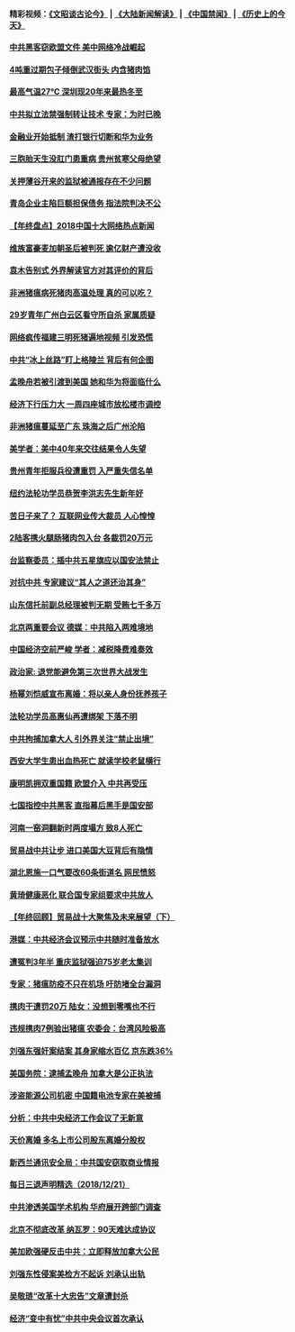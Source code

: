 #### 精彩视频：[《文昭谈古论今》](https://github.com/gfw-breaker/wenzhao/blob/master/README.md?t=12240031) | [《大陆新闻解读》](https://github.com/gfw-breaker/ntdtv-comedy/blob/master/README.md?t=12240031) | [《中国禁闻》](https://github.com/gfw-breaker/ntdtv-news/blob/master/README.md?t=12240031) | [《历史上的今天》](https://github.com/gfw-breaker/today-in-history/blob/master/README.md?t=12240031) 

#### [中共黑客窃欧盟文件 美中网络冷战崛起](../pages/nsc413/n10928801.md?t=12240031) 

#### [4吨重过期包子倾倒武汉街头 内含猪肉馅](../pages/nsc413/n10928817.md?t=12240031) 

#### [最高气温27℃ 深圳现20年来最热冬至](../pages/nsc413/n10928721.md?t=12240031) 

#### [中共拟立法禁强制转让技术 专家：为时已晚](../pages/nsc413/n10928679.md?t=12240031) 

#### [金融业开始抵制 渣打银行切断和华为业务](../pages/nsc413/n10927990.md?t=12240031) 

#### [三胞胎天生没肛门患重病 贵州贫寒父母绝望](../pages/nsc413/n10928626.md?t=12240031) 

#### [关押薄谷开来的监狱被通报存在不少问题](../pages/nsc413/n10928509.md?t=12240031) 

#### [青岛企业主陷巨额担保债务 指法院判决不公](../pages/nsc413/n10926829.md?t=12240031) 

#### [【年终盘点】2018中国十大网络热点新闻](../pages/nsc413/n10909735.md?t=12240031) 

#### [维族富豪麦加朝圣后被判死 逾亿财产遭没收](../pages/nsc413/n10928428.md?t=12240031) 

#### [袁木告别式 外界解读官方对其评价的背后](../pages/nsc413/n10928446.md?t=12240031) 


#### [非洲猪瘟病死猪肉高温处理 真的可以吃？](../pages/nsc413/n10923662.md?t=12240031) 

#### [29岁青年广州白云区看守所自杀 家属质疑](../pages/nsc413/n10928071.md?t=12240031) 

#### [网络疯传福建三明死猪遍地视频 引发恐慌](../pages/nsc413/n10928092.md?t=12240031) 

#### [中共“冰上丝路”盯上格陵兰 背后有何企图](../pages/nsc413/n10926007.md?t=12240031) 

#### [孟晚舟若被引渡到美国 她和华为将面临什么](../pages/nsc413/n10927282.md?t=12240031) 

#### [经济下行压力大 一周四座城市放松楼市调控](../pages/nsc413/n10927579.md?t=12240031) 

#### [非洲猪瘟蔓延至广东 珠海之后广州沦陷](../pages/nsc413/n10927799.md?t=12240031) 

#### [美学者：美中40年来交往结果令人失望](../pages/nsc413/n10927569.md?t=12240031) 

#### [贵州青年拒服兵役遭重罚 入严重失信名单](../pages/nsc413/n10927494.md?t=12240031) 

#### [纽约法轮功学员恭贺李洪志先生新年好](../pages/nsc413/n10927429.md?t=12240031) 

#### [苦日子来了？ 互联网业传大裁员 人心惶惶](../pages/nsc413/n10927580.md?t=12240031) 

#### [2陆客携火腿肠猪肉包入台 各裁罚20万元](../pages/nsc413/n10927521.md?t=12240031) 

#### [台监察委员：插中共五星旗应以国安法禁止](../pages/nsc413/n10927467.md?t=12240031) 

#### [对抗中共 专家建议“其人之道还治其身”](../pages/nsc413/n10927398.md?t=12240031) 

#### [山东信托前副总经理被判无期 受贿七千多万](../pages/nsc413/n10926054.md?t=12240031) 

#### [北京两重要会议 德媒：中共陷入两难境地](../pages/nsc413/n10927107.md?t=12240031) 

#### [中国经济空前严峻 学者：减税降费难奏效](../pages/nsc413/n10927283.md?t=12240031) 

#### [政治家: 退党能避免第三次世界大战发生](../pages/nsc413/n10923226.md?t=12240031) 

#### [杨幂刘恺威宣布离婚：将以亲人身份抚养孩子](../pages/nsc413/n10927058.md?t=12240031) 

#### [法轮功学员高惠仙再遭绑架 下落不明](../pages/nsc413/n10926957.md?t=12240031) 

#### [中共拘捕加拿大人 引外界关注“禁止出境”](../pages/nsc413/n10927145.md?t=12240031) 

#### [西安大学生患出血热死亡 就读学校老鼠横行](../pages/nsc413/n10927133.md?t=12240031) 

#### [康明凯拥双重国籍 欧盟介入 中共再受压](../pages/nsc413/n10926972.md?t=12240031) 

#### [七国指控中共黑客 直指幕后黑手是国安部](../pages/nsc413/n10927012.md?t=12240031) 

#### [河南一窑洞翻新时两度塌方 致8人死亡](../pages/nsc413/n10926608.md?t=12240031) 

#### [贸易战中共让步 进口美国大豆背后有隐情](../pages/nsc413/n10926585.md?t=12240031) 

#### [湖北恩施一口气要改60条街道名 网民愤怒](../pages/nsc413/n10926688.md?t=12240031) 

#### [黄琦健康恶化 联合国专家组要求中共放人](../pages/nsc413/n10926947.md?t=12240031) 

#### [【年终回顾】贸易战十大聚焦及未来展望（下）](../pages/nsc413/n10918534.md?t=12240031) 


#### [港媒：中共经济会议预示中共随时准备放水](../pages/nsc413/n10926229.md?t=12240031) 

#### [遭冤判3年半 重庆监狱强迫75岁老太集训](../pages/nsc413/n10924875.md?t=12240031) 

#### [专家：猪瘟防疫不只在机场 吁防堵全台漏洞](../pages/nsc413/n10926497.md?t=12240031) 

#### [携肉干遭罚20万 陆女：没想到零嘴也不行](../pages/nsc413/n10926356.md?t=12240031) 

#### [违规携肉7例验出猪瘟 农委会：台湾风险极高](../pages/nsc413/n10926361.md?t=12240031) 

#### [刘强东强奸案结案 其身家缩水百亿 京东跌36%](../pages/nsc413/n10925897.md?t=12240031) 

#### [美国务院：逮捕孟晚舟 加拿大是公正执法](../pages/nsc413/n10926118.md?t=12240031) 

#### [涉盗能源公司机密 中国籍电池专家在美被捕](../pages/nsc413/n10925941.md?t=12240031) 

#### [分析：中共中央经济工作会议了无新意](../pages/nsc413/n10925969.md?t=12240031) 

#### [天价离婚 多名上市公司股东离婚分股权](../pages/nsc413/n10925577.md?t=12240031) 

#### [新西兰通讯安全局：中共国安窃取商业情报](../pages/nsc413/n10925487.md?t=12240031) 

#### [每日三退声明精选（2018/12/21）](../pages/nsc413/n10925985.md?t=12240031) 

#### [中共渗透美国学术机构 华府展开跨部门调查](../pages/nsc413/n10925859.md?t=12240031) 

#### [北京不彻底改革 纳瓦罗：90天难达成协议](../pages/nsc413/n10925767.md?t=12240031) 

#### [美加欧强硬反击中共：立即释放加拿大公民](../pages/nsc413/n10925745.md?t=12240031) 

#### [刘强东性侵案美检方不起诉 刘承认出轨](../pages/nsc413/n10925737.md?t=12240031) 

#### [吴敬琏“改革十大忠告”文章遭封杀](../pages/nsc413/n10925666.md?t=12240031) 

#### [经济“变中有忧”中共中央会议首次承认](../pages/nsc413/n10925668.md?t=12240031) 


